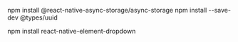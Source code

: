 npm install @react-native-async-storage/async-storage
npm install --save-dev @types/uuid

npm install react-native-element-dropdown